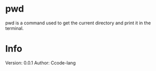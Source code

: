 # pwd
pwd is a command used to get the current directory and print it in the terminal.

# Info
Version: 0.0.1
Author: Ccode-lang